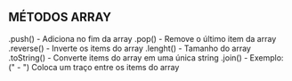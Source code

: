 ## MÉTODOS ARRAY

.push() - Adiciona no fim da array
.pop() - Remove o último item da array
.reverse() - Inverte os items do array
.lenght() - Tamanho do array
.toString() - Converte items do array em uma única string
.join() - Exemplo: (" - ") Coloca um traço entre os items do array
